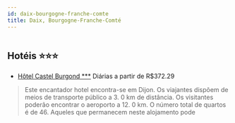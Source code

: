 ```yaml
---
id: daix-bourgogne-franche-comte
title: Daix, Bourgogne-Franche-Comté
---
```


<center><img src="http://photos.hotelbeds.com/giata/23/231752/231752a_hb_a_050.jpg" alt="" /></center>


## Hotéis ⭐️⭐️⭐️

-    [Hôtel Castel Burgond ***](https://www.hurb.com/aud/https://www.hurb.com/hoteis/daix/hotel-castel-burgond-JNP-JP822509?cmp=18055) Diárias a partir de R$372.29
   > Este encantador hotel encontra-se em Dijon. Os viajantes dispõem de meios de transporte público a 3. 0 km de distância. Os visitantes poderão encontrar o aeroporto a 12. 0 km. O número total de quartos é de 46. Aqueles que permanecem neste alojamento pode
